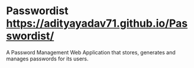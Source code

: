 # Passwordist https://adityayadav71.github.io/Passwordist/
A Password Management Web Application that stores, generates and manages passwords for its users. 
